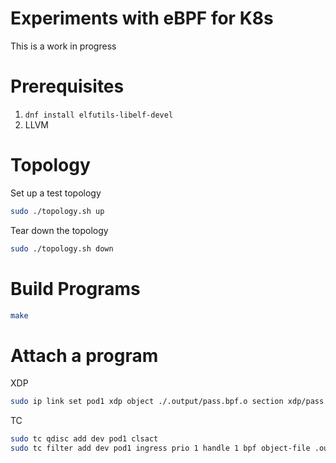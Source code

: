Experiments with eBPF for K8s
=============================

This is a work in progress

# Prerequisites

1. `dnf install elfutils-libelf-devel`
2. LLVM

# Topology

Set up a test topology

```sh
sudo ./topology.sh up
```

Tear down the topology
```sh
sudo ./topology.sh down
```

# Build Programs

```sh
make
```

# Attach a program

XDP

```sh
sudo ip link set pod1 xdp object ./.output/pass.bpf.o section xdp/pass
```

TC

```sh
sudo tc qdisc add dev pod1 clsact
sudo tc filter add dev pod1 ingress prio 1 handle 1 bpf object-file .output/filter.bpf.o direct-action 
```
